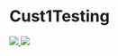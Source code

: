 # Cust1Testing
<a href="https://portal.azure.com/@evolenthealth.com/#create/Microsoft.Template/uri/https%3A%2F%2Fraw.githubusercontent.com%2Fboklyn%2FCust1Testing%2Fmaster%2FDeploy-Main.json" target="_blank">
    <img src="https://camo.githubusercontent.com/9285dd3998997a0835869065bb15e5d500475034/687474703a2f2f617a7572656465706c6f792e6e65742f6465706c6f79627574746f6e2e706e67" data-canonical-src="http://azuredeploy.net/deploybutton.png" style="max-width:100%;">
</a>
<a href="http://armviz.io/#/?load=https%3A%2F%2Fraw.githubusercontent.com%2Fboklyn%2FCust1Testing%2Fmaster%2FDeploy-Main.json" target="_blank">
    <img src="http://armviz.io/visualizebutton.png"/>
</a>
